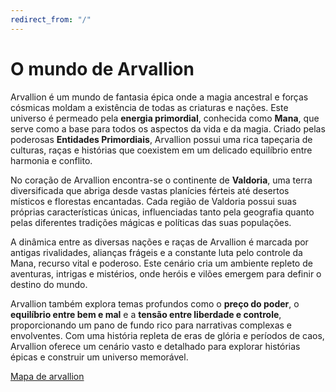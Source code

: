 ```yaml
---
redirect_from: "/"
---
```


# O mundo de Arvallion
Arvallion é um mundo de fantasia épica onde a magia ancestral e forças cósmicas moldam a existência de todas as criaturas e nações. Este universo é permeado pela **energia primordial**, conhecida como **Mana**, que serve como a base para todos os aspectos da vida e da magia. Criado pelas poderosas **Entidades Primordiais**, Arvallion possui uma rica tapeçaria de culturas, raças e histórias que coexistem em um delicado equilíbrio entre harmonia e conflito.

No coração de Arvallion encontra-se o continente de **Valdoria**, uma terra diversificada que abriga desde vastas planícies férteis até desertos místicos e florestas encantadas. Cada região de Valdoria possui suas próprias características únicas, influenciadas tanto pela geografia quanto pelas diferentes tradições mágicas e políticas das suas populações.

A dinâmica entre as diversas nações e raças de Arvallion é marcada por antigas rivalidades, alianças frágeis e a constante luta pelo controle da Mana, recurso vital e poderoso. Este cenário cria um ambiente repleto de aventuras, intrigas e mistérios, onde heróis e vilões emergem para definir o destino do mundo.

Arvallion também explora temas profundos como o **preço do poder**, o **equilíbrio entre bem e mal** e a **tensão entre liberdade e controle**, proporcionando um pano de fundo rico para narrativas complexas e envolventes. Com uma história repleta de eras de glória e períodos de caos, Arvallion oferece um cenário vasto e detalhado para explorar histórias épicas e construir um universo memorável.

[Mapa de arvallion](https://yuridmayerpro.github.io/ArvallionMap/)